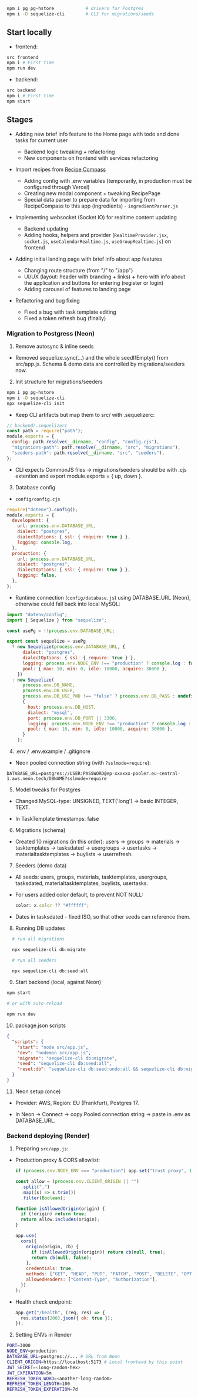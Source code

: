 ```bash
npm i pg pg-hstore            # drivers for Postgres
npm i -D sequelize-cli        # CLI for migrations/seeds
```

## Start locally
- frontend:

```bash
src frontend
npm i # First time
npm run dev
```

- backend:

```bash
src backend
npm i # First time
npm start
```

## Stages

- Adding new brief info feature to the Home page with todo and done tasks for current user

  - Backend logic tweaking + refactoring
  - New components on frontend with services refactoring

- Import recipes from [Recipe Compass](https://the-recipe-compass.web.app/)

  - Adding config with .env variables (temporarily, in production must be configured through Vercel)
  - Creating new modal component + tweaking RecipePage
  - Special data parser to prepare data for importing from RecipeCompass to this app (ingredients) - `ingredientParser.js`

- Implementing websocket (Socket IO) for realtime content updating

  - Backend updating
  - Adding hooks, helpers and provider (`RealtimeProvider.jsx`, `socket.js`, `useCalendarRealtime.js`, `useGroupRealtime.js`) on frontend

- Adding initial landing page with brief info about app features

  - Changing route structure (from "/" to "/app")
  - UI/UX (layout: header with branding + links) + hero with info about the application and buttons for entering (register or login)
  - Adding carousel of features to landing page

- Refactoring and bug fixing

  - Fixed a bug with task template editing
  - Fixed a token refresh bug (finally)

### Migration to Postgress (Neon)

1. Remove autosync & inline seeds

- Removed sequelize.sync(...) and the whole seedIfEmpty() from src/app.js. Schema & demo data are controlled by migrations/seeders now.

2. Init structure for migrations/seeders

```bash
npm i pg pg-hstore
npm i -D sequelize-cli
npx sequelize-cli init
```

- Keep CLI artifacts but map them to src/ with .sequelizerc:

```js
// backend/.sequelizerc
const path = require("path");
module.exports = {
  config: path.resolve(__dirname, "config", "config.cjs"),
  "migrations-path": path.resolve(__dirname, "src", "migrations"),
  "seeders-path": path.resolve(__dirname, "src", "seeders"),
};
```

- CLI expects CommonJS files -> migrations/seeders should be with .cjs extention and export module.exports = { up, down }.

3. Database config

- `config/config.cjs`

```js
require("dotenv").config();
module.exports = {
  development: {
    url: process.env.DATABASE_URL,
    dialect: "postgres",
    dialectOptions: { ssl: { require: true } },
    logging: console.log,
  },
  production: {
    url: process.env.DATABASE_URL,
    dialect: "postgres",
    dialectOptions: { ssl: { require: true } },
    logging: false,
  },
};
```

- Runtime connection (`config/database.js`) using DATABASE_URL (Neon), otherwise could fall back into local MySQL:

```js
import "dotenv/config";
import { Sequelize } from "sequelize";

const usePg = !!process.env.DATABASE_URL;

export const sequelize = usePg
  ? new Sequelize(process.env.DATABASE_URL, {
      dialect: "postgres",
      dialectOptions: { ssl: { require: true } },
      logging: process.env.NODE_ENV !== "production" ? console.log : false,
      pool: { max: 10, min: 0, idle: 10000, acquire: 30000 },
    })
  : new Sequelize(
      process.env.DB_NAME,
      process.env.DB_USER,
      process.env.DB_USE_PWD !== "false" ? process.env.DB_PASS : undefined,
      {
        host: process.env.DB_HOST,
        dialect: "mysql",
        port: process.env.DB_PORT || 3306,
        logging: process.env.NODE_ENV !== "production" ? console.log : false,
        pool: { max: 10, min: 0, idle: 10000, acquire: 30000 },
      }
    );
```

4. .env / .env.example / .gitignore

- Neon pooled connection string (with `?sslmode=require`):

```
DATABASE_URL=postgres://USER:PASSWORD@ep-xxxxxx-pooler.eu-central-1.aws.neon.tech/DBNAME?sslmode=require
```

5. Model tweaks for Postgres

- Changed MySQL-type: UNSIGNED, TEXT('long') -> basic INTEGER, TEXT.

- In TaskTemplate timestamps: false

6. Migrations (schema)

- Created 10 migrations (in this order):
  users -> groups -> materials -> tasktemplates -> tasksdated -> usergroups -> usertasks -> materialtasktemplates -> buylists -> userrefresh.

7. Seeders (demo data)

- All seeds: users, groups, materials, tasktemplates, usergroups, tasksdated, materialtasktemplates, buylists, usertasks.

- For users added color default, to prevent NOT NULL:

  ```js
  color: x.color ?? "#ffffff";
  ```

- Dates in tasksdated - fixed ISO, so that other seeds can reference them.

8. Running DB updates

```bash
  # run all migrations

  npx sequelize-cli db:migrate

  # run all seeders

  npx sequelize-cli db:seed:all
```

9. Start backend (local, against Neon)

```bash
npm start

# or with auto-reload

npm run dev
```

10. package.json scripts

```json
{
  "scripts": {
    "start": "node src/app.js",
    "dev": "nodemon src/app.js",
    "migrate": "sequelize-cli db:migrate",
    "seed": "sequelize-cli db:seed:all",
    "reset:db": "sequelize-cli db:seed:undo:all && sequelize-cli db:migrate:undo:all && sequelize-cli db:migrate && sequelize-cli db:seed:all"
  }
}
```

11. Neon setup (once)

- Provider: AWS, Region: EU (Frankfurt), Postgres 17.

- In Neon -> Connect -> copy Pooled connection string -> paste in .env as DATABASE_URL.

### Backend deploying (Render)

1. Preparing `src/app.js`:

- Production proxy & CORS allowlist:

  ```js
  if (process.env.NODE_ENV === "production") app.set("trust proxy", 1);

  const allow = (process.env.CLIENT_ORIGIN || "")
    .split(",")
    .map((s) => s.trim())
    .filter(Boolean);

  function isAllowedOrigin(origin) {
    if (!origin) return true;
    return allow.includes(origin);
  }

  app.use(
    cors({
      origin(origin, cb) {
        if (isAllowedOrigin(origin)) return cb(null, true);
        return cb(null, false);
      },
      credentials: true,
      methods: ["GET", "HEAD", "PUT", "PATCH", "POST", "DELETE", "OPTIONS"],
      allowedHeaders: ["Content-Type", "Authorization"],
    })
  );
  ```

- Health check endpoint:

  ```js
  app.get("/health", (req, res) => {
    res.status(200).json({ ok: true });
  });
  ```

2. Setting ENVs in Render

  ```bash
  PORT=3000
  NODE_ENV=production
  DATABASE_URL=postgres://... # URL from Neon
  CLIENT_ORIGIN=https://localhost:5173 # Local frontend by this point
  JWT_SECRET=<long-random-hex>
  JWT_EXPIRATION=5m
  REFRESH_TOKEN_WORD=<another-long-random>
  REFRESH_TOKEN_LENGTH=100
  REFRESH_TOKEN_EXPIRATION=7d
  ```
